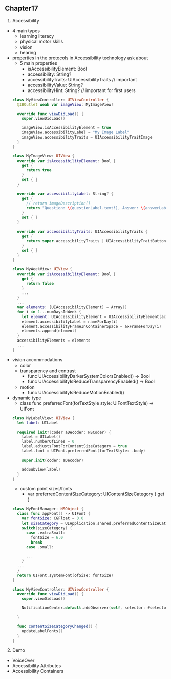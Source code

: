 ## Chapter17

1. Accessibility
  - 4 main types
    + learning literacy
    + physical motor skills
    + vision
    + hearing
  - properties in the protocols in Accessibility technology ask about
    + 5 main properties
      * isAccessibilityElement: Bool
      * accessibility: String?
      * accessibilityTraits: UIAccessibilityTraits  // important
      * accessibilityValue: String?
      * accessibilityHint: String?                  // important for first users
    ```swift
    class MyViewController: UIViewController {
      @IBOutlet weak var imageView: MyImageView!

      override func viewDidLoad() {
        super.viewDidLoad()

        imageView.isAccessibilityElement = true
        imageView.accessibilityLabel = "My Image Label"
        imageView.accessibilityTraits = UIAccessibilityTraitImage
      }
    }

    class MyImageView: UIView {
      override var isAccessibilityElement: Bool {
        get {
          return true
        }
        set { }
      }

      override var accessibilityLabel: String? {
        get {
          // return imageDescription()
          return "Question: \(questionLabel.text!), Answer: \(answerLabel.text!)"
        }
        set { }
      }

      override var accessibilityTraits: UIAccessibilityTraits {
        get {
          return super.accessibilityTraits | UIAccessibilityTraitButton
        }
        set { }
      }
    }
    ```
    ```swift
    class MyWeekView: UIView {
      override var isAccessibilityElement: Bool {
        get {
          return false
        }
        ...
      }
      ...
      var elements: [UIAccessibilityElement] = Array()
      for i in 1...numDaysInWeek {
        let element: UIAccessibilityElement = UIAccessibilityElement(accessibilityContainer: self)
        element.accessibilityLabel = nameForDay(i)
        element.accessibilityFrameInContainerSpace = axFrameForDay(i)
        elements.append(element)
      }
      accessibilityElements = elements
      ...
    }
    ```
  - vision accommodations
    + color
    + transparency and contrast
      * func UIAccessibilityDarkerSystemColorsEnabled() -> Bool
      * func UIAccessibilityIsReduceTransparencyEnabled() -> Bool
    + motion
      * func UIAccessibilityIsReduceMotionEnabled()
  - dynamic type
    + class func preferredFont(forTextStyle style: UIFontTextStyle) -> UIFont
    ```swift
    class MyLabelView: UIView {
      let label: UILabel

      required init?(coder aDecoder: NSCoder) {
        label = UILabel()
        label.numberOfLines = 0
        label.adjustsFontForContentSizeCategory = true
        label.font = UIFont.preferredFont(forTextStyle: .body)

        super.init(coder: aDecoder)

        addSubview(label)
      }
    }
    ```
    + custom point sizes/fonts
      * var preferredContentSizeCategory: UIContentSizeCategory { get }
    ```swift
    class MyFontManager: NSObject {
      class func appFont() -> UIFont {
        var fontSize: CGFloat = 0.0
        let sizeCategory = UIApplication.shared.preferredContentSizeCategory
        switch(sizeCategory) {
          case .extraSmall:
            fontSize = 6.0
            break
          case .small:

          ...
        }
      ...
      }
      return UIFont.systemFont(ofSize: fontSize)
    }

    class MyViewController: UIViewController {
      override func viewDidLoad() {
        super.viewDidLoad()

        NotificationCenter.default.addObserver(self, selector: #selector(self.contentSizeCategoryChanged), name: NSNotification.Name.UIContentSizeCategoryDidChange, object: nil)

      }

      func contentSizeCategoryChanged() {
        updateLabelFonts()
      }
    }
    ```
2. Demo
  - VoiceOver
  - Accessibility Attributes
  - Accessibility Containers
